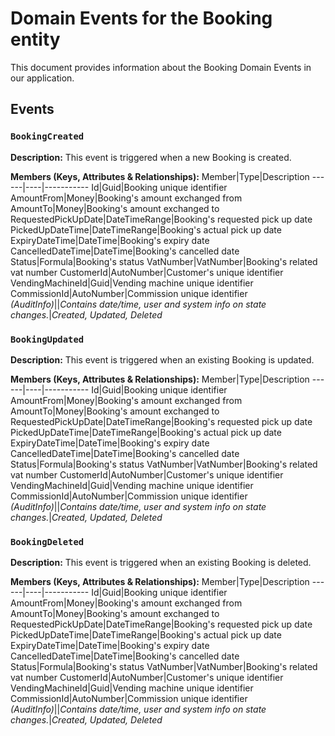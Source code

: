 # Domain Events for the Booking entity

This document provides information about the Booking Domain Events in our application.

## Events

### `BookingCreated`

**Description:**
This event is triggered when a new Booking is created.

**Members (Keys, Attributes & Relationships):**
Member|Type|Description
------|----|-----------
Id|Guid|Booking unique identifier
AmountFrom|Money|Booking's amount exchanged from
AmountTo|Money|Booking's amount exchanged to
RequestedPickUpDate|DateTimeRange|Booking's requested pick up date
PickedUpDateTime|DateTimeRange|Booking's actual pick up date
ExpiryDateTime|DateTime|Booking's expiry date
CancelledDateTime|DateTime|Booking's cancelled date
Status|Formula|Booking's status
VatNumber|VatNumber|Booking's related vat number
CustomerId|AutoNumber|Customer's unique identifier
VendingMachineId|Guid|Vending machine unique identifier
CommissionId|AutoNumber|Commission unique identifier
*(AuditInfo)*||*Contains date/time, user and system info on state changes.*|*Created, Updated, Deleted*


### `BookingUpdated`

**Description:** 
This event is triggered when an existing Booking is updated.

**Members (Keys, Attributes & Relationships):**
Member|Type|Description
------|----|-----------
Id|Guid|Booking unique identifier
AmountFrom|Money|Booking's amount exchanged from
AmountTo|Money|Booking's amount exchanged to
RequestedPickUpDate|DateTimeRange|Booking's requested pick up date
PickedUpDateTime|DateTimeRange|Booking's actual pick up date
ExpiryDateTime|DateTime|Booking's expiry date
CancelledDateTime|DateTime|Booking's cancelled date
Status|Formula|Booking's status
VatNumber|VatNumber|Booking's related vat number
CustomerId|AutoNumber|Customer's unique identifier
VendingMachineId|Guid|Vending machine unique identifier
CommissionId|AutoNumber|Commission unique identifier
*(AuditInfo)*||*Contains date/time, user and system info on state changes.*|*Created, Updated, Deleted*


### `BookingDeleted`

**Description:**
This event is triggered when an existing Booking is deleted.

**Members (Keys, Attributes & Relationships):**
Member|Type|Description
------|----|-----------
Id|Guid|Booking unique identifier
AmountFrom|Money|Booking's amount exchanged from
AmountTo|Money|Booking's amount exchanged to
RequestedPickUpDate|DateTimeRange|Booking's requested pick up date
PickedUpDateTime|DateTimeRange|Booking's actual pick up date
ExpiryDateTime|DateTime|Booking's expiry date
CancelledDateTime|DateTime|Booking's cancelled date
Status|Formula|Booking's status
VatNumber|VatNumber|Booking's related vat number
CustomerId|AutoNumber|Customer's unique identifier
VendingMachineId|Guid|Vending machine unique identifier
CommissionId|AutoNumber|Commission unique identifier
*(AuditInfo)*||*Contains date/time, user and system info on state changes.*|*Created, Updated, Deleted*

